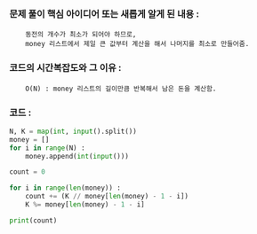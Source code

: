 ### 문제 풀이 핵심 아이디어 또는 새롭게 알게 된 내용 :
        동전의 개수가 최소가 되어야 하므로,
        money 리스트에서 제일 큰 값부터 계산을 해서 나머지를 최소로 만들어줌.

### 코드의 시간복잡도와 그 이유 :
        O(N) : money 리스트의 길이만큼 반복해서 남은 돈을 계산함.

### 코드 :
```python
N, K = map(int, input().split())
money = []
for i in range(N) :
    money.append(int(input()))

count = 0

for i in range(len(money)) :
    count += (K // money[len(money) - 1 - i])
    K %= money[len(money) - 1 - i]

print(count)
```

